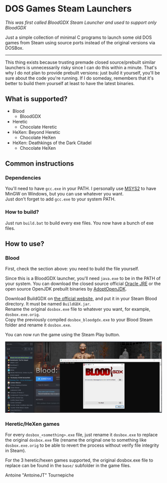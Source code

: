# DOS Games Steam Launchers

*This was first called BloodGDX Steam 
Launcher and used to support only
BloodGDX*

Just a simple collection of minimal C 
programs to launch some old DOS games
from Steam using source ports instead
of the original versions via DOSBox.

---
This thing exists because trusting premade
closed source/prebuilt similar launchers 
is unnecessarily risky since I can do 
this within a minute.
That's why I do not plan to provide prebuilt
versions: just build it yourself, you'll
be sure about the code you're running.
If I do someday, remembers that it's better
to build them yourself at least to have the
latest binaries.

## What is supported?

- Blood
  - BloodGDX
- Heretic
  - Chocolate Heretic
- HeXen: Beyond Heretic
  - Chocolate HeXen
- HeXen: Deathkings of the Dark Citadel
  - Chocolate HeXen

## Common instructions
### Dependencies

You'll need to have `gcc.exe` in your PATH.
I personally use [MSYS2](https://www.msys2.org/)
to have MinGW on Windows, but you can use whatever
you want. \
Just don't forget to add `gcc.exe` to your system
PATH.

### How to build?

Just run `build.bat` to build every exe files.
You now have a bunch of exe files.

## How to use?

### Blood

First, check the section above: you need to build
the file yourself.

Since this is a BloodGDX launcher, you'll 
need `java.exe` to be in the PATH of your
system.
You can download the closed source official
[Oracle JRE](https://www.java.com/download/) 
or the open source OpenJDK prebuilt binaries 
by [AdoptOpenJDK](https://adoptopenjdk.net/).

Download BuildGDX on 
[the official website](https://m210.duke4.net/), 
and put it in your Steam Blood directory. 
It must be named `BuildGDX.jar`. \
Rename the original `dosbox.exe` file to whatever 
you want, for example, `dosbox.exe.orig`. \
Copy the previously compiled `dosbox_bloodgdx.exe` 
to your Blood Steam folder and rename it `dosbox.exe`.

You can now run the game using the Steam Play button.

![Steam screenshot](.images/Steam_screenshot.png)

### Heretic/HeXen games

For every `dosbox_<something>.exe` file, just
rename it `dosbox.exe` to replace the original
`dosbox.exe` file (rename the original one to
something like `dosbox.exe.orig` to be able to
revert the process without verify file integrity
in Steam).

For the 3 heretic/hexen games supported,
the original dosbox.exe file to replace can 
be found in the `base/` subfolder 
in the game files.

Antoine "AntoineJT" Tournepiche

